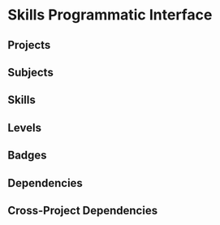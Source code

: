# Skills Programmatic Interface

## Projects
## Subjects
## Skills
## Levels
## Badges
## Dependencies
## Cross-Project Dependencies
